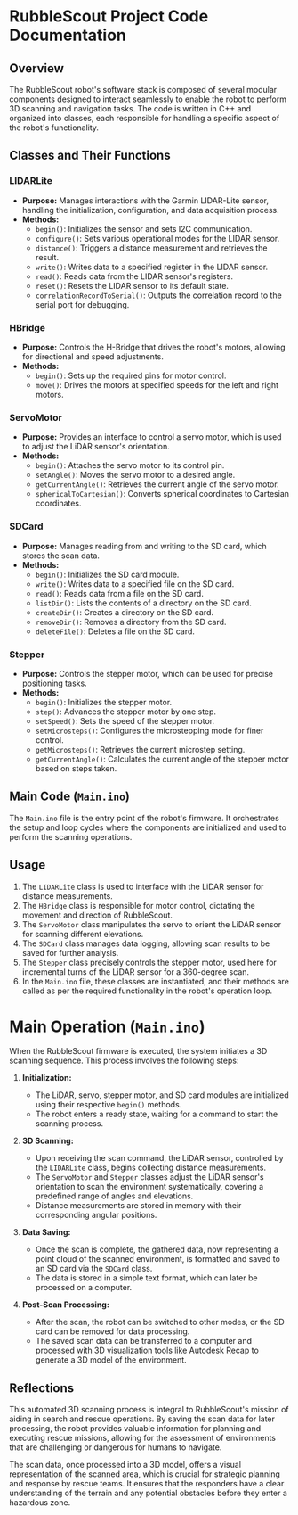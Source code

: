 # RubbleScout Project Code Documentation

## Overview
The RubbleScout robot's software stack is composed of several modular components designed to interact seamlessly to enable the robot to perform 3D scanning and navigation tasks. The code is written in C++ and organized into classes, each responsible for handling a specific aspect of the robot's functionality.

## Classes and Their Functions

### LIDARLite
- **Purpose:** Manages interactions with the Garmin LIDAR-Lite sensor, handling the initialization, configuration, and data acquisition process.
- **Methods:**
  - `begin()`: Initializes the sensor and sets I2C communication.
  - `configure()`: Sets various operational modes for the LIDAR sensor.
  - `distance()`: Triggers a distance measurement and retrieves the result.
  - `write()`: Writes data to a specified register in the LIDAR sensor.
  - `read()`: Reads data from the LIDAR sensor's registers.
  - `reset()`: Resets the LIDAR sensor to its default state.
  - `correlationRecordToSerial()`: Outputs the correlation record to the serial port for debugging.

### HBridge
- **Purpose:** Controls the H-Bridge that drives the robot's motors, allowing for directional and speed adjustments.
- **Methods:**
  - `begin()`: Sets up the required pins for motor control.
  - `move()`: Drives the motors at specified speeds for the left and right motors.

### ServoMotor
- **Purpose:** Provides an interface to control a servo motor, which is used to adjust the LiDAR sensor's orientation.
- **Methods:**
  - `begin()`: Attaches the servo motor to its control pin.
  - `setAngle()`: Moves the servo motor to a desired angle.
  - `getCurrentAngle()`: Retrieves the current angle of the servo motor.
  - `sphericalToCartesian()`: Converts spherical coordinates to Cartesian coordinates.

### SDCard
- **Purpose:** Manages reading from and writing to the SD card, which stores the scan data.
- **Methods:**
  - `begin()`: Initializes the SD card module.
  - `write()`: Writes data to a specified file on the SD card.
  - `read()`: Reads data from a file on the SD card.
  - `listDir()`: Lists the contents of a directory on the SD card.
  - `createDir()`: Creates a directory on the SD card.
  - `removeDir()`: Removes a directory from the SD card.
  - `deleteFile()`: Deletes a file on the SD card.

### Stepper
- **Purpose:** Controls the stepper motor, which can be used for precise positioning tasks.
- **Methods:**
  - `begin()`: Initializes the stepper motor.
  - `step()`: Advances the stepper motor by one step.
  - `setSpeed()`: Sets the speed of the stepper motor.
  - `setMicrosteps()`: Configures the microstepping mode for finer control.
  - `getMicrosteps()`: Retrieves the current microstep setting.
  - `getCurrentAngle()`: Calculates the current angle of the stepper motor based on steps taken.

## Main Code (`Main.ino`)
The `Main.ino` file is the entry point of the robot's firmware. It orchestrates the setup and loop cycles where the components are initialized and used to perform the scanning operations.

## Usage
1. The `LIDARLite` class is used to interface with the LiDAR sensor for distance measurements.
2. The `HBridge` class is responsible for motor control, dictating the movement and direction of RubbleScout.
3. The `ServoMotor` class manipulates the servo to orient the LiDAR sensor for scanning different elevations.
4. The `SDCard` class manages data logging, allowing scan results to be saved for further analysis.
5. The `Stepper` class precisely controls the stepper motor, used here for incremental turns of the LiDAR sensor for a 360-degree scan.
6. In the `Main.ino` file, these classes are instantiated, and their methods are called as per the required functionality in the robot's operation loop.

# Main Operation (`Main.ino`)

When the RubbleScout firmware is executed, the system initiates a 3D scanning sequence. This process involves the following steps:

1. **Initialization:**
   - The LiDAR, servo, stepper motor, and SD card modules are initialized using their respective `begin()` methods.
   - The robot enters a ready state, waiting for a command to start the scanning process.

2. **3D Scanning:**
   - Upon receiving the scan command, the LiDAR sensor, controlled by the `LIDARLite` class, begins collecting distance measurements.
   - The `ServoMotor` and `Stepper` classes adjust the LiDAR sensor's orientation to scan the environment systematically, covering a predefined range of angles and elevations.
   - Distance measurements are stored in memory with their corresponding angular positions.

3. **Data Saving:**
   - Once the scan is complete, the gathered data, now representing a point cloud of the scanned environment, is formatted and saved to an SD card via the `SDCard` class.
   - The data is stored in a simple text format, which can later be processed on a computer.

4. **Post-Scan Processing:**
   - After the scan, the robot can be switched to other modes, or the SD card can be removed for data processing.
   - The saved scan data can be transferred to a computer and processed with 3D visualization tools like Autodesk Recap to generate a 3D model of the environment.

## Reflections

This automated 3D scanning process is integral to RubbleScout's mission of aiding in search and rescue operations. By saving the scan data for later processing, the robot provides valuable information for planning and executing rescue missions, allowing for the assessment of environments that are challenging or dangerous for humans to navigate.

The scan data, once processed into a 3D model, offers a visual representation of the scanned area, which is crucial for strategic planning and response by rescue teams. It ensures that the responders have a clear understanding of the terrain and any potential obstacles before they enter a hazardous zone.
